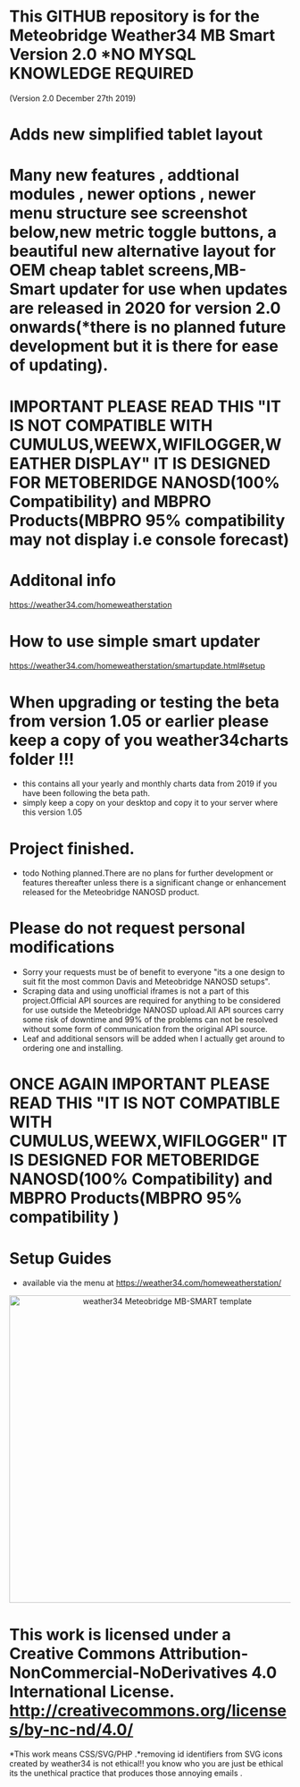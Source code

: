 # This GITHUB repository is for the Meteobridge Weather34 MB Smart Version 2.0 *NO MYSQL KNOWLEDGE REQUIRED 
(Version 2.0 December 27th 2019)

# Adds new simplified tablet layout 

# Many new features , addtional modules , newer options , newer menu structure see screenshot below,new metric toggle buttons, a beautiful new alternative layout for OEM cheap tablet screens,MB-Smart updater for use when updates are released in 2020 for version 2.0 onwards(*there is no planned future development but it is there for ease of updating).

# IMPORTANT PLEASE READ THIS "IT IS NOT COMPATIBLE WITH CUMULUS,WEEWX,WIFILOGGER,WEATHER DISPLAY" IT IS DESIGNED FOR METOBERIDGE NANOSD(100% Compatibility) and MBPRO Products(MBPRO 95% compatibility may not display i.e console forecast)

# Additonal info
https://weather34.com/homeweatherstation

# How to use simple smart updater
https://weather34.com/homeweatherstation/smartupdate.html#setup


# When upgrading or testing the beta from version 1.05 or earlier please keep a copy of you weather34charts folder !!! 
* this contains all your yearly and monthly charts data from 2019 if you have been following the beta path.
* simply keep a copy on your desktop and copy it to your server where this version 1.05 

# Project finished.
* todo Nothing planned.There are no plans for further development or features thereafter unless there is a significant change or enhancement released for the Meteobridge NANOSD product.

# Please do not request personal modifications  
* Sorry your requests must be of benefit to everyone "its a one design to suit fit the most common Davis and Meteobridge NANOSD setups". 
* Scraping data and using unofficial iframes is not a part of this project.Official API sources are required for anything to be considered for use outside the Meteobridge NANOSD upload.All API sources carry some risk of downtime and 99% of the problems can not be resolved without some form of communication from the original API source.
* Leaf and additional sensors will be added when I actually get around to ordering one and installing.

# ONCE AGAIN IMPORTANT PLEASE READ THIS "IT IS NOT COMPATIBLE WITH CUMULUS,WEEWX,WIFILOGGER" IT IS DESIGNED FOR METOBERIDGE NANOSD(100% Compatibility) and MBPRO Products(MBPRO 95% compatibility )

# Setup Guides
* available via the menu at https://weather34.com/homeweatherstation/

<p align="center">
  <img src="https://res.cloudinary.com/brian-underdown/image/upload/v1577355816/new_template_uwoksr.jpg" width="550" title="weather34 Meteobridge MB-SMART template "> 
</p>


# This work is licensed under a Creative Commons Attribution-NonCommercial-NoDerivatives 4.0 International License. http://creativecommons.org/licenses/by-nc-nd/4.0/
*This work means CSS/SVG/PHP .*removing id identifiers from SVG icons created by weather34 is not ethical!! you know who you are just be ethical its the unethical practice that produces those annoying emails .
